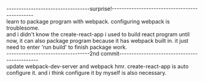 ----------------------------------surprise!----------------------------------------------<br>
learn to package program with webpack. configuring webpack is troublesome.<br>
and i didn't know the create-react-app i used to build react program until now, it can also package program because it has webpack built in. it just need to enter 'run build' to finish package work.<br>
----------------------------------2nd commit---------------------------------------------<br>
update webpack-dev-server and webpack hmr. create-react-app is auto configure it. and i think configure it by myself is also necessary.<br>
